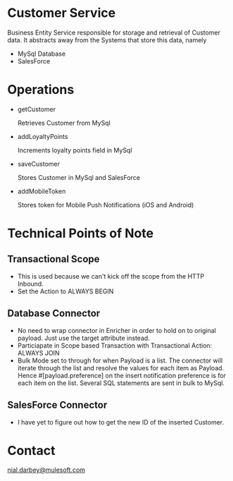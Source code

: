 # Customer Service

Business Entity Service responsible for storage and retrieval of Customer data. It abstracts away from the Systems that store this data, namely
* MySql Database
* SalesForce

# Operations
* getCustomer
  
  Retrieves Customer from MySql
* addLoyaltyPoints
  
  Increments loyalty points field in MySql
* saveCustomer
  
  Stores Customer in MySql and SalesForce
* addMobileToken
  
  Stores token for Mobile Push Notifications (iOS and Android)

# Technical Points of Note
## Transactional Scope
* This is used because we can't kick off the scope from the HTTP Inbound.
* Set the Action to ALWAYS BEGIN

## Database Connector
* No need to wrap connector in Enricher in order to hold on to original payload. Just use the target attribute instead.
* Particiapate in Scope based Transaction with Transactional Action: ALWAYS JOIN
* Bulk Mode set to through for when Payload is a list. The connector will iterate through the list and resolve the values for each item as Payload. Hence #[payload.preference] on the insert notification preference is for each item on the list. Several SQL statements are sent in bulk to MySql.

## SalesForce Connector
* I have yet to figure out how to get the new ID of the inserted Customer.

# Contact
nial.darbey@mulesoft.com

